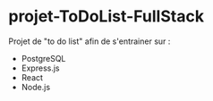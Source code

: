 # projet-ToDoList-FullStack

Projet de "to do list" afin de s'entrainer sur :
- PostgreSQL
- Express.js
- React
- Node.js
